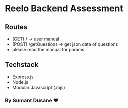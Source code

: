 # Reelo Backend Assessment

## Routes
* (GET) / -> user manual
* (POST) /getQuestions -> get json data of questions
* please read the manual for params

## Techstack 
* Express.js
* Node.js
* Modular Javascript (.mjs)


### By Sumant Dusane ❤️